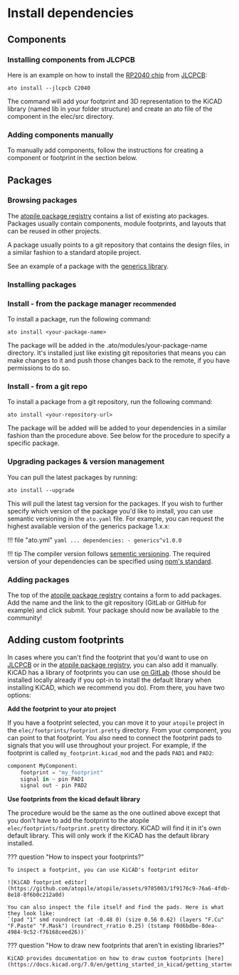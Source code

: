 # Install dependencies

## Components

### Installing components from JLCPCB

Here is an example on how to install the [RP2040 chip](https://www.lcsc.com/product-detail/Microcontroller-Units-MCUs-MPUs-SOCs_Raspberry-Pi-RP2040_C2040.html) from [JLCPCB](https://jlcpcb.com/parts):

`ato install --jlcpcb C2040`

The command will add your footprint and 3D representation to the KiCAD library (named lib in your folder structure) and create an ato file of the component in the elec/src directory.

### Adding components manually

To manually add components, follow the instructions for creating a component or footprint in the section below.
<!--
TODO: link to the types
-->

## Packages

### Browsing packages

The [atopile package registry](https://packages.atopile.io) contains a list of existing ato packages. Packages usually contain components, module footprints, and layouts that can be reused in other projects.

A package usually points to a git repository that contains the design files, in a similar fashion to a standard atopile project.

See an example of a package with the [generics library](https://gitlab.atopile.io/packages/generics).

### Installing packages

### Install - from the package manager <small>recommended</small>

To install a package, run the following command:

`ato install <your-package-name>`

The package will be added in the .ato/modules/your-package-name directory. It's installed just like existing git repositories that means you can make changes to it and push those changes back to the remote, if you have permissions to do so.

### Install - from a git repo

To install a package from a git repository, run the following command:

`ato install <your-repository-url>`

The package will be added will be added to your dependencies in a similar fashion than the procedure above. See below for the procedure to specify a specific package.

### Upgrading packages & version management

You can pull the latest packages by running:

`ato install --upgrade`

This will pull the latest tag version for the packages. If you wish to further specify which version of the package you'd like to install, you can use semantic versioning in the `ato.yaml` file. For example, you can request the highest available version of the generics package 1.x.x:

!!! file "ato.yml"
    ```yaml
    ...
    dependencies:
    - generics^v1.0.0
    ```

!!! tip
    The compiler version follows [sementic versioning](https://semver.org). The required version of your dependencies can be specified using [npm's standard](https://docs.npmjs.com/about-semantic-versioning).

### Adding packages

The top of the [atopile package registry](https://packages.atopile.io) contains a form to add packages. Add the name and the link to the git repository (GitLab or GitHub for example) and click submit. Your package should now be available to the community!


## Adding custom footprints

In cases where you can't find the footprint that you'd want to use on [JLCPCB](https://jlcpcb.com/parts) or in the [atopile package registry](https://packages.atopile.io), you can also add it manually. KiCAD has a library of footprints you can use [on GitLab](https://gitlab.com/kicad/libraries/kicad-footprints) (those should be installed locally already if you opt-in to install the default library when installing KiCAD, which we recommend you do). From there, you have two options:

**Add the footprint to your ato project**

If you have a footprint selected, you can move it to your `atopile` project in the `elec/footprints/footprint.pretty` directory.
From your component, you can point to that footprint. You also need to connect the footprint pads to signals that you will use throughout your project. For example, if the footprint is called `my_footprint.kicad_mod` and the pads `PAD1` and `PAD2`:

```python
component MyComponent:
    footprint = "my_footprint"
    signal in ~ pin PAD1
    signal out ~ pin PAD2
```

**Use footprints from the kicad default library**

The procedure would be the same as the one outlined above except that you don't have to add the footprint to the atopile `elec/footprints/footprint.pretty` directory. KiCAD will find it in it's own default library. This will only work if the KiCAD has the default library installed.


??? question "How to inspect your footprints?"

    To inspect a footprint, you can use KiCAD's footprint editor

    ![KiCAD footprint editor](https://github.com/atopile/atopile/assets/9785003/1f9176c9-76a6-4fdb-8e18-8f6b0c212a0d)

    You can also inspect the file itself and find the pads. Here is what they look like:
    `(pad "1" smd roundrect (at -0.48 0) (size 0.56 0.62) (layers "F.Cu" "F.Paste" "F.Mask") (roundrect_rratio 0.25) (tstamp f0d6bdbe-8dea-4984-9c52-f76168ceed26))`

??? question "How to draw new footprints that aren't in existing libraries?"

    KiCAD provides documentation on how to draw custom footprints [here](https://docs.kicad.org/7.0/en/getting_started_in_kicad/getting_started_in_kicad.html#creating_new_footprints).